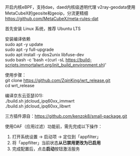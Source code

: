 开启内核eBPF，支持dae，daed内核级透明代理
v2ray-geodata使用MetaCubeX的geosite和geoip，分流更精细
https://github.com/MetaCubeX/meta-rules-dat

首先安装 Linux 系统，推荐 Ubuntu LTS  

安装编译依赖  
sudo apt -y update  
sudo apt -y full-upgrade  
sudo apt install -y dos2unix libfuse-dev  
sudo bash -c 'bash <(curl -sL https://build-scripts.immortalwrt.org/init_build_environment.sh)'  

使用步骤：  
git clone https://github.com/ZqinKing/wrt_release.git  
cd wrt_release  
  
编译京东云亚瑟(01):  
./build.sh jdcloud_ipq60xx_immwrt  
./build.sh jdcloud_ipq60xx_libwrt  
  
三方插件源自：https://github.com/kenzok8/small-package.git  
  
使用OAF（应用过滤）功能前，需先完成以下操作：  
1. 打开系统设置 → 启动项 → 定位到「appfilter」  
2. 将「appfilter」当前状态**从已禁用更改为已启用**  
3. 完成配置后，点击**启动**按钮激活服务  